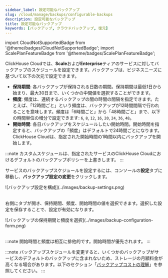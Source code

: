 ```yaml
---
sidebar_label: 設定可能なバックアップ
slug: /cloud/manage/backups/configurable-backups
description: 設定可能なバックアップ
title: 設定可能なバックアップ
keywords: [バックアップ, クラウドバックアップ, 復元]
---
```


import CloudNotSupportedBadge from '@theme/badges/CloudNotSupportedBadge';
import ScalePlanFeatureBadge from '@theme/badges/ScalePlanFeatureBadge';

<ScalePlanFeatureBadge feature="設定可能なバックアップ" linking_verb_are="True"/>

ClickHouse Cloudでは、**Scale**および**Enterprise**ティアのサービスに対してバックアップのスケジュールを設定できます。バックアップは、ビジネスニーズに基づいて以下の次元で設定できます。

- **保持期間**: 各バックアップが保持される日数の期間。保持期間は最低1日から始まり、最大30日まで、いくつかの中間値を選択することができます。
- **頻度**: 頻度は、連続するバックアップの間の時間の間隔を指定できます。たとえば、「12時間ごと」という頻度は、バックアップが12時間間隔で行われることを意味します。頻度は「6時間ごと」から「48時間ごと」まで、以下の時間単位の増分で設定できます: `6`, `8`, `12`, `16`, `20`, `24`, `36`, `48`。
- **開始時間**: 各日バックアップをスケジュールしたい開始時間。開始時間を指定すると、バックアップの「頻度」はデフォルトで24時間ごとになります。ClickHouse Cloudは、指定された開始時間の1時間以内にバックアップを開始します。

:::note
カスタムスケジュールは、指定されたサービスのClickHouse Cloudにおけるデフォルトのバックアップポリシーを上書きします。
:::

サービスのバックアップスケジュールを設定するには、コンソールの**設定**タブに移動し、**バックアップ設定の変更**をクリックします。

<div class="eighty-percent">
![バックアップ設定を構成](../images/backup-settings.png)
</div>
<br/>

右側にタブが開き、保持期間、頻度、開始時間の値を選択できます。選択した設定を保存することで、設定が有効になります。

<div class="eighty-percent">
![バックアップの保持期間と頻度を選択](../images/backup-configuration-form.png)
</div>
<br/>

:::note
開始時間と頻度は相互に排他的です。開始時間が優先されます。
:::

:::note
バックアップスケジュールを変更すると、いくつかのバックアップがサービスのデフォルトのバックアップに含まれないため、ストレージの月額料金が高くなる場合があります。以下のセクション「[バックアップコストの理解](./overview.md/#understanding-backup-cost)」を参照してください。
:::

